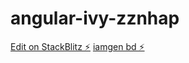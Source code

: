 # angular-ivy-zznhap

[Edit on StackBlitz ⚡️](https://stackblitz.com/edit/angular-ivy-jrlnyq)
[iamgen bd ⚡️](https://github.com/FabioLunaa/angular-ivy-zznhap/blob/main/bd-mascotar.png)

